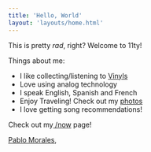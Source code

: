 ```yaml
---
title: 'Hello, World'
layout: 'layouts/home.html'
---
```


This is pretty _rad_, right? Welcome to 11ty!

Things about me:

* I like collecting/listening to [Vinyls](https://lifeofpablo.com/lists/vinyls)
* Love using analog technology
* I speak English, Spanish and French
* Enjoy Traveling! Check out my [photos](https://lifeofpablo.com/photography)
* I love getting song recommendations!

Check out my[ /now](/now) page!

<a class="h-card" href="https://lifeofpablo.com/">Pablo Morales</a>, 



<style>
.main > h1 {
display: none;
}

</style>

